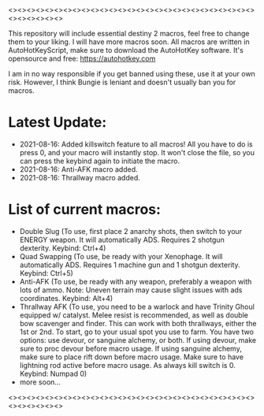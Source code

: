 <><><><><><><><><><><><><><><><><><><><><><><><><><><><><><><><><>

This repository will include essential destiny 2 macros, feel free to change them to your liking.
I will have more macros soon.
All macros are written in AutoHotKeyScript, make sure to download the AutoHotKey software. It's opensource and free: https://autohotkey.com

I am in no way responsible if you get banned using these, use it at your own risk. However, I think Bungie is leniant and doesn't usually ban you for macros.

# Latest Update:
- 2021-08-16: Added killswitch feature to all macros! All you have to do is press 0, and your macro will instantly stop. It won't close the file, so you can press the keybind again to initiate the macro.
- 2021-08-16: Anti-AFK macro added.
- 2021-08-16: Thrallway macro added.

# List of current macros:
- Double Slug (To use, first place 2 anarchy shots, then switch to your ENERGY weapon. It will automatically ADS. Requires 2 shotgun dexterity. Keybind: Ctrl+4)
- Quad Swapping (To use, be ready with your Xenophage. It will automatically ADS. Requires 1 machine gun and 1 shotgun dexterity. Keybind: Ctrl+5)
- Anti-AFK (To use, be ready with any weapon, preferably a weapon with lots of ammo. Note: Uneven terrain may cause slight issues with ads coordinates. Keybind: Alt+4)
- Thrallway AFK (To use, you need to be a warlock and have Trinity Ghoul equipped w/ catalyst. Melee resist is recommended, as well as double bow scavenger and finder. This can work with both thrallways, either the 1st or 2nd. To start, go to your usual spot you use to farm. You have two options: use devour, or sanguine alchemy, or both. If using devour, make sure to proc devour before macro usage. If using sanguine alchemy, make sure to place rift down before macro usage. Make sure to have lightning rod active before macro usage. As always kill switch is 0. Keybind: Numpad 0)
- more soon...

<><><><><><><><><><><><><><><><><><><><><><><><><><><><><><><><><>

